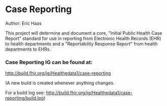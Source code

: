 # Case Reporting 
Author:  Eric Haas

This project will determine and document a core, "Initial Public Health Case Report" standard for use in reporting from Electronic Health Records (EHR) to health departments and a "Reportability Response Report" from health departments to EHRs.

### Case Reporting IG can be found at:

http://build.fhir.org/ig/Healthedata1/case-reporting

(A new build is created whenever anything changes.

For a build log see: http://build.fhir.org/ig/Healthedata1/case-reporting/build.log)
